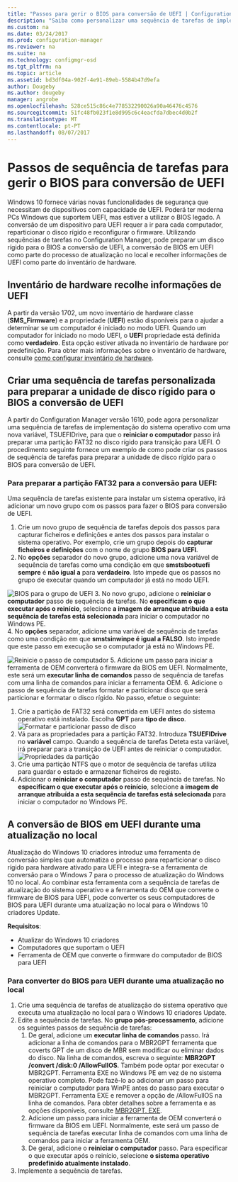 ```yaml
---
title: "Passos para gerir o BIOS para conversão de UEFI | Configuration Manager"
description: "Saiba como personalizar uma sequência de tarefas de implementação do sistema operativo para preparar uma partição FAT32 para transição para UEFI."
ms.custom: na
ms.date: 03/24/2017
ms.prod: configuration-manager
ms.reviewer: na
ms.suite: na
ms.technology: configmgr-osd
ms.tgt_pltfrm: na
ms.topic: article
ms.assetid: bd3df04a-902f-4e91-89eb-5584b47d9efa
author: Dougeby
ms.author: dougeby
manager: angrobe
ms.openlocfilehash: 528ce515c86c4e778532290026a90a46476c4576
ms.sourcegitcommit: 51fc48fb023f1e8d995c6c4eacfda7dbec4d0b2f
ms.translationtype: MT
ms.contentlocale: pt-PT
ms.lasthandoff: 08/07/2017
---
```

# <a name="task-sequence-steps-to-manage-bios-to-uefi-conversion"></a>Passos de sequência de tarefas para gerir o BIOS para conversão de UEFI
Windows 10 fornece várias novas funcionalidades de segurança que necessitam de dispositivos com capacidade de UEFI. Poderá ter moderna PCs Windows que suportem UEFI, mas estiver a utilizar o BIOS legado. A conversão de um dispositivo para UEFI requer a ir para cada computador, reparticionar o disco rígido e reconfigurar o firmware. Utilizando sequências de tarefas no Configuration Manager, pode preparar um disco rígido para o BIOS a conversão de UEFI, a conversão de BIOS em UEFI como parte do processo de atualização no local e recolher informações de UEFI como parte do inventário de hardware.

## <a name="hardware-inventory-collects-uefi-information"></a>Inventário de hardware recolhe informações de UEFI
A partir da versão 1702, um novo inventário de hardware classe (**SMS_Firmware**) e a propriedade (**UEFI**) estão disponíveis para o ajudar a determinar se um computador é iniciado no modo UEFI. Quando um computador for iniciado no modo UEFI, o **UEFI** propriedade está definida como **verdadeiro**. Esta opção estiver ativada no inventário de hardware por predefinição. Para obter mais informações sobre o inventário de hardware, consulte [como configurar inventário de hardware](/sccm/core/clients/manage/inventory/configure-hardware-inventory).

## <a name="create-a-custom-task-sequence-to-prepare-the-hard-drive-for-bios-to-uefi-conversion"></a>Criar uma sequência de tarefas personalizada para preparar a unidade de disco rígido para o BIOS a conversão de UEFI
A partir do Configuration Manager versão 1610, pode agora personalizar uma sequência de tarefas de implementação do sistema operativo com uma nova variável, TSUEFIDrive, para que o **reiniciar o computador** passo irá preparar uma partição FAT32 no disco rígido para transição para UEFI. O procedimento seguinte fornece um exemplo de como pode criar os passos de sequência de tarefas para preparar a unidade de disco rígido para o BIOS para conversão de UEFI.

### <a name="to-prepare-the-fat32-partition-for-the-conversion-to-uefi"></a>Para preparar a partição FAT32 para a conversão para UEFI:
Uma sequência de tarefas existente para instalar um sistema operativo, irá adicionar um novo grupo com os passos para fazer o BIOS para conversão de UEFI.

1. Crie um novo grupo de sequência de tarefas depois dos passos para capturar ficheiros e definições e antes dos passos para instalar o sistema operativo. Por exemplo, crie um grupo depois do **capturar ficheiros e definições** com o nome de grupo **BIOS para UEFI**.
2. No **opções** separador do novo grupo, adicione uma nova variável de sequência de tarefas como uma condição em que **smstsbootuefi sempre** é **não igual a** para **verdadeiro**. Isto impede que os passos no grupo de executar quando um computador já está no modo UEFI.

  ![BIOS para o grupo de UEFI](../../core/get-started/media/BIOS-to-UEFI-group.png)
3. No novo grupo, adicione o **reiniciar o computador** passo de sequência de tarefas. No **especificam o que executar após o reinício**, selecione **a imagem de arranque atribuída a esta sequência de tarefas está selecionada** para iniciar o computador no Windows PE.  
4. No **opções** separador, adicione uma variável de sequência de tarefas como uma condição em que **smstsinwinpe é igual a FALSO**. Isto impede que este passo em execução se o computador já está no Windows PE.

  ![Reinicie o passo de computador](../../core/get-started/media/restart-in-windows-pe.png)
5. Adicione um passo para iniciar a ferramenta de OEM converterá o firmware da BIOS em UEFI. Normalmente, este será um **executar linha de comandos** passo de sequência de tarefas com uma linha de comandos para iniciar a ferramenta OEM.
6. Adicione o passo de sequência de tarefas formatar e particionar disco que será particionar e formatar o disco rígido. No passo, efetue o seguinte:
  1. Crie a partição de FAT32 será convertida em UEFI antes do sistema operativo está instalado. Escolha **GPT** para **tipo de disco**.
    ![Formatar e particionar passo de disco](../media/format-and-partition-disk.png)
  2. Vá para as propriedades para a partição FAT32. Introduza **TSUEFIDrive** no **variável** campo. Quando a sequência de tarefas Deteta esta variável, irá preparar para a transição de UEFI antes de reiniciar o computador.
    ![Propriedades da partição](../../core/get-started/media/partition-properties.png)
  3. Crie uma partição NTFS que o motor de sequência de tarefas utiliza para guardar o estado e armazenar ficheiros de registo.
7. Adicionar o **reiniciar o computador** passo de sequência de tarefas. No **especificam o que executar após o reinício**, selecione **a imagem de arranque atribuída a esta sequência de tarefas está selecionada** para iniciar o computador no Windows PE.  

## <a name="convert-from-bios-to-uefi-during-an-in-place-upgrade"></a>A conversão de BIOS em UEFI durante uma atualização no local
Atualização do Windows 10 criadores introduz uma ferramenta de conversão simples que automatiza o processo para reparticionar o disco rígido para hardware ativado para UEFI e integra-se a ferramenta de conversão para o Windows 7 para o processo de atualização do Windows 10 no local. Ao combinar esta ferramenta com a sequência de tarefas de atualização do sistema operativo e a ferramenta do OEM que converte o firmware de BIOS para UEFI, pode converter os seus computadores de BIOS para UEFI durante uma atualização no local para o Windows 10 criadores Update.

**Requisitos**:
- Atualizar do Windows 10 criadores
- Computadores que suportam o UEFI
- Ferramenta de OEM que converte o firmware do computador de BIOS para UEFI

### <a name="to-convert-from-bios-to-uefi-during-an-in-place-upgrade"></a>Para converter do BIOS para UEFI durante uma atualização no local
1. Crie uma sequência de tarefas de atualização do sistema operativo que executa uma atualização no local para o Windows 10 criadores Update.
2. Edite a sequência de tarefas. No **grupo pós-processamento**, adicione os seguintes passos de sequência de tarefas:
   1. De geral, adicione um **executar linha de comandos** passo. Irá adicionar a linha de comandos para o MBR2GPT ferramenta que coverts GPT de um disco de MBR sem modificar ou eliminar dados do disco. Na linha de comandos, escreva o seguinte:  **MBR2GPT /convert /disk:0 /AllowFullOS**. Também pode optar por executar o MBR2GPT. Ferramenta EXE no Windows PE em vez de no sistema operativo completo. Pode fazê-lo ao adicionar um passo para reiniciar o computador para WinPE antes do passo para executar o MBR2GPT. Ferramenta EXE e remover a opção de /AllowFullOS na linha de comandos. Para obter detalhes sobre a ferramenta e as opções disponíveis, consulte [MBR2GPT. EXE](https://technet.microsoft.com/itpro/windows/deploy/mbr-to-gpt).
   2. Adicione um passo para iniciar a ferramenta de OEM converterá o firmware da BIOS em UEFI. Normalmente, este será um passo de sequência de tarefas executar linha de comandos com uma linha de comandos para iniciar a ferramenta OEM.
   3. De geral, adicione o **reiniciar o computador** passo. Para especificar o que executar após o reinício, selecione **o sistema operativo predefinido atualmente instalado**.
3. Implemente a sequência de tarefas.
